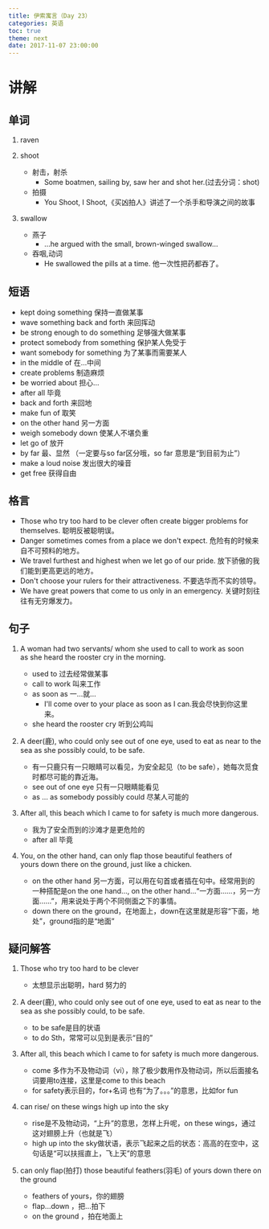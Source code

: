 ```yaml
---
title: 伊索寓言（Day 23）
categories: 英语
toc: true 
theme: next
date: 2017-11-07 23:00:00
---
```


# 讲解

## 单词

1. raven

2. shoot
    + 射击，射杀   
        + Some boatmen, sailing by, saw her and shot her.(过去分词：shot)
    + 拍摄    
        + You Shoot, I Shoot,《买凶拍人》讲述了一个杀手和导演之间的故事

3. swallow
    - 燕子
        - …he argued with the small, brown-winged swallow…
    - 吞咽,动词
        - He swallowed the pills at a time. 他一次性把药都吞了。
        
## 短语

- kept doing something   保持一直做某事
- wave something back and forth 来回挥动
- be strong enough to do something  足够强大做某事
- protect somebody from something 保护某人免受于
- want somebody for something 为了某事而需要某人
- in the middle of 在...中间
- create problems 制造麻烦
- be worried about 担心…
- after all 毕竟
- back and forth 来回地
- make fun of 取笑
- on the other hand 另一方面
- weigh somebody down 使某人不堪负重
- let go of 放开
- by far 最、显然 （一定要与so far区分哦，so far 意思是“到目前为止”）
- make a loud noise 发出很大的噪音
- get free 获得自由

## 格言

- Those who try too hard to be clever often create bigger problems for themselves.
聪明反被聪明误。
- Danger sometimes comes from a place we don't expect.
危险有的时候来自不可预料的地方。
- We travel furthest and highest when we let go of our pride.
放下骄傲的我们能到更高更远的地方。
- Don't choose your rulers for their attractiveness.
不要选华而不实的领导。
- We have great powers that come to us only in an emergency.
关键时刻往往有无穷爆发力。


## 句子 

1. A woman had two servants/ whom she used to call to work as soon as she heard the rooster cry in the morning.
    - used to   过去经常做某事
    - call to work 叫来工作 
    - as soon as   一…就…
        - I'll come over to your place as soon as I can.我会尽快到你这里来。
    - she heard the rooster cry    听到公鸡叫 

2. A deer(鹿), who could only see out of one eye, used to eat as near to the sea as she possibly could, to be safe.
    - 有一只鹿只有一只眼睛可以看见，为安全起见（to be safe），她每次觅食时都尽可能的靠近海。
    - see out of one eye  只有一只眼睛能看见
    - as … as somebody possibly could   尽某人可能的

3. After all, this beach which I came to for safety is much more dangerous. 
    - 我为了安全而到的沙滩才是更危险的
    -  after all 毕竟

4. You, on the other hand, can only flap those beautiful feathers of yours down there on the ground, just like a chicken.
    + on the other hand 另一方面，可以用在句首或者插在句中。经常用到的一种搭配是on the one hand..., on the other hand...“一方面......，另一方面......”，用来说处于两个不同侧面之下的事情。
    + down there on the ground，在地面上，down在这里就是形容“下面，地处”，ground指的是“地面”


## 疑问解答

1. Those who try too hard to be clever
    - 太想显示出聪明，hard 努力的
    
2. A deer(鹿), who could only see out of one eye, used to eat as near to the sea as she possibly could, to be safe.
    - to be safe是目的状语
    - to do Sth，常常可以见到是表示“目的”

3. After all, this beach which I came to for safety  is much more dangerous.
    + come 多作为不及物动词（vi），除了极少数用作及物动词，所以后面接名词要用to连接，这里是come to this beach
    + for safety表示目的，for+名词 也有“为了。。。”的意思，比如for fun

4. can rise/ on these wings high up into the sky
    + rise是不及物动词，“上升”的意思，怎样上升呢，on these wings，通过这对翅膀上升（也就是飞）
    + high up into the sky做状语，表示飞起来之后的状态：高高的在空中，这句话是“可以扶摇直上，飞上天”的意思
    
5. can only flap(拍打) those beautiful feathers(羽毛) of yours down there on the ground
    - feathers of yours，你的翅膀
    - flap...down ，把...拍下
    - on the ground ，拍在地面上
